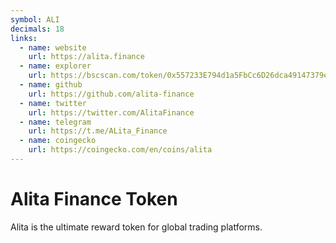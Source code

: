 ```yaml
---
symbol: ALI
decimals: 18
links:
  - name: website
    url: https://alita.finance
  - name: explorer
    url: https://bscscan.com/token/0x557233E794d1a5FbCc6D26dca49147379ea5073c
  - name: github
    url: https://github.com/alita-finance
  - name: twitter
    url: https://twitter.com/AlitaFinance
  - name: telegram
    url: https://t.me/ALita_Finance
  - name: coingecko
    url: https://coingecko.com/en/coins/alita
---
```


# Alita Finance Token

Alita is the ultimate reward token for global trading platforms.
